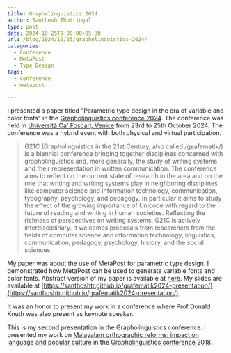 ```yaml
---
title: Grapholinguistics 2024
author: Santhosh Thottingal
type: post
date: 2024-10-25T9:00:00+05:30
url: /blog/2024/10/25/grapholinguistics-2024/
categories:
  - Conference
  - MetaPost
  - Type Design
tags:
  - conference
  - metapost

---
```


I presented a paper titled "Parametric type design in the era of variable and color fonts" in the [Grapholinguistics conference 2024](https://grafematik2024.sciencesconf.org/). The conference was held in [
Università Ca' Foscari, Venice](https://www.uantwerpen.be/en/) from 23rd to 25th October 2024. The conference was a hybrid event with both physical and virtual participation.

> G21C (Grapholinguistics in the 21st Century, also called /gʁafematik/) is a biennial conference bringing together disciplines concerned with grapholinguistics and, more generally, the study of writing systems and their representation in written communication. The conference aims to reflect on the current state of research in the area and on the role that writing and writing systems play in neighboring disciplines like computer science and information technology, communication, typography, psychology, and pedagogy. In particular it aims to study the effect of the growing importance of Unicode with regard to the future of reading and writing in human societies. Reflecting the richness of perspectives on writing systems, G21C is actively interdisciplinary. It welcomes proposals from researchers from the fields of computer science and information technology, linguistics, communication, pedagogy, psychology, history, and the social sciences.

My paper was about the use of MetaPost for parametric type design. I demonstrated how MetaPost can be used to generate variable fonts and color fonts. Abstract version of my paper is available at [here](/documents/grafematik-paper-2024.pdf). My slides are available at [https://santhoshtr.github.io/grafematik2024-presentation/](https://santhoshtr.github.io/grafematik2024-presentation/).

<wiki-article article="MetaPost" language="en"></wiki-article>

It was an honor to present my work in a conference where Prof Donald Knuth was also present as keynote speaker.

<wiki-article article="Donald Knuth" language="en"></wiki-article>

This is my second presentation in the Grapholinguistics conference. I presented my work on [Malayalam orthographic reforms: impact on language and popular culture](https://thottingal.in/blog/2018/06/21/grafematik-2018/) in the [Grapholinguistics conference 2018](http://conferences.telecom-bretagne.eu/grafematik/).
